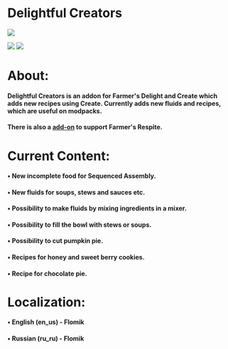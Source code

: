 [MODRINTH]: https://modrinth.com/mod/delightdulcreators
[CURSEFORGE]: https://curseforge.com/minecraft/mc-mods/delightful-creators-fabric

# Delightful Creators 

<img src="https://cdn.modrinth.com/data/jmJ87gsb/images/527602ce254ed3b68f42d40960928767639d7760.png">

[![](https://cf.way2muchnoise.eu/873936.svg?badge_style=for_the_badge)][CURSEFORGE]
[![](https://img.shields.io/modrinth/dt/jmJ87gsb?color=brightgreen&logo=modrinth&logoColor=brightgreen&style=for-the-badge)][MODRINTH]

<h1>About: </h1>
<h4>Delightful Creators is an addon for Farmer's Delight and Create which adds new recipes using Create. Currently adds new fluids and recipes, which are useful on modpacks.<h4/>

<h4>There is also a <a href="https://www.curseforge.com/minecraft/mc-mods/respite-creators-fabric" rel="noopener nofollow ugc">add-on</a> to support Farmer's Respite.<h4/>

 

<h1>Current Content: </h1>
<h4>• New incomplete food for Sequenced Assembly.</h4>
<h4>• New fluids for soups, stews and sauces etc.</h4>
<h4>• Possibility to make fluids by mixing ingredients in a mixer.</h4>
<h4>• Possibility to fill the bowl with stews or soups.</h4>
<h4>• Possibility to cut pumpkin pie.</h4>
<h4>• Recipes for honey and sweet berry cookies.</h4>
<h4>• Recipe for chocolate pie.</h4>


<h1>Localization: </h1>
<h4>• English (en_us) - Flomik<h4/>
<h4>• Russian (ru_ru) - Flomik<h4/>

